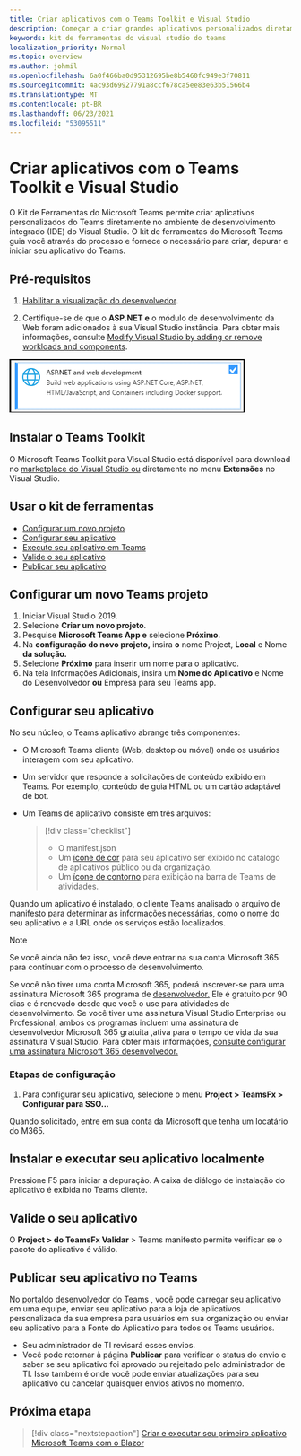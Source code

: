```yaml
---
title: Criar aplicativos com o Teams Toolkit e Visual Studio
description: Começar a criar grandes aplicativos personalizados diretamente Visual Studio com o Microsoft Teams Toolkit
keywords: kit de ferramentas do visual studio do teams
localization_priority: Normal
ms.topic: overview
ms.author: johmil
ms.openlocfilehash: 6a0f466ba0d95312695be8b5460fc949e3f70811
ms.sourcegitcommit: 4ac93d69927791a8ccf678ca5ee83e63b51566b4
ms.translationtype: MT
ms.contentlocale: pt-BR
ms.lasthandoff: 06/23/2021
ms.locfileid: "53095511"
---
```

# <a name="build-apps-with-the-teams-toolkit-and-visual-studio"></a>Criar aplicativos com o Teams Toolkit e Visual Studio

O Kit de Ferramentas do Microsoft Teams permite criar aplicativos personalizados do Teams diretamente no ambiente de desenvolvimento integrado (IDE) do Visual Studio. O kit de ferramentas do Microsoft Teams guia você através do processo e fornece o necessário para criar, depurar e iniciar seu aplicativo do Teams.

## <a name="prerequisites"></a>Pré-requisitos

1. [Habilitar a visualização do desenvolvedor](../resources/dev-preview/developer-preview-intro.md#enable-developer-preview).

2. Certifique-se de que o **<span>ASP.NET</span> e** o módulo de desenvolvimento da Web foram adicionados à sua Visual Studio instância. Para obter mais informações, consulte [Modify Visual Studio by adding or remove workloads and components](/visualstudio/install/modify-visual-studio?view=vs-2019&preserve-view=true).

![Módulo de asp.net visual studio](../assets/images/visual-studio-web-dev-module.png)

## <a name="install-the-teams-toolkit"></a>Instalar o Teams Toolkit

O Microsoft Teams Toolkit para Visual Studio está disponível para download no [marketplace do Visual Studio ou](https://marketplace.visualstudio.com/items?itemName=msft-vsteamstoolkit.vsteamstoolkit) diretamente no menu **Extensões** no Visual Studio.

## <a name="use-the-toolkit"></a>Usar o kit de ferramentas

- [Configurar um novo projeto](#set-up-a-new-teams-project)
- [Configurar seu aplicativo](#configure-your-app)
- [Execute seu aplicativo em Teams](#install-and-run-your-app-locally)
- [Valide o seu aplicativo](#validate-your-app)
- [Publicar seu aplicativo](#publish-your-app-to-teams)

## <a name="set-up-a-new-teams-project"></a>Configurar um novo Teams projeto

1. Iniciar Visual Studio 2019.
2. Selecione **Criar um novo projeto**.
3. Pesquise **Microsoft Teams App e** selecione **Próximo**.
4. Na **configuração do novo projeto,** insira **o** nome Project, **Local** e Nome **da solução.**
5. Selecione **Próximo** para inserir um nome para o aplicativo.
6. Na tela Informações Adicionais, insira um **Nome do Aplicativo** e Nome do Desenvolvedor **ou** Empresa para seu Teams app.

## <a name="configure-your-app"></a>Configurar seu aplicativo

No seu núcleo, o Teams aplicativo abrange três componentes:

- O Microsoft Teams cliente (Web, desktop ou móvel) onde os usuários interagem com seu aplicativo.
- Um servidor que responde a solicitações de conteúdo exibido em Teams. Por exemplo, conteúdo de guia HTML ou um cartão adaptável de bot.
- Um Teams de aplicativo consiste em três arquivos:

    > [!div class="checklist"]
    >
    > - O manifest.json
    > - Um [ícone de cor](../resources/schema/manifest-schema.md#icons) para seu aplicativo ser exibido no catálogo de aplicativos público ou da organização.
    > - Um [ícone de contorno](../resources/schema/manifest-schema.md#icons) para exibição na barra de Teams de atividades.

Quando um aplicativo é instalado, o cliente Teams analisado o arquivo de manifesto para determinar as informações necessárias, como o nome do seu aplicativo e a URL onde os serviços estão localizados.

> [!NOTE]
>Se você ainda não fez isso, você deve entrar na sua conta Microsoft 365 para continuar com o processo de desenvolvimento.
>
> Se você não tiver uma conta Microsoft 365, poderá inscrever-se para uma assinatura Microsoft 365 programa de [desenvolvedor.](https://developer.microsoft.com/microsoft-365/dev-program) Ele é gratuito por 90 dias e é renovado desde que você o use para atividades de desenvolvimento. Se você tiver uma assinatura Visual Studio Enterprise ou Professional, ambos os programas incluem uma assinatura de desenvolvedor Microsoft 365 gratuita [,](https://aka.ms/MyVisualStudioBenefits)ativa para o tempo de vida da sua assinatura Visual Studio. Para obter mais informações, [consulte configurar uma assinatura Microsoft 365 desenvolvedor.](/office/developer-program/office-365-developer-program-get-started)

### <a name="configuration-steps"></a>Etapas de configuração

1. Para configurar seu aplicativo, selecione o menu **Project > TeamsFx > Configurar para SSO...**

Quando solicitado, entre em sua conta da Microsoft que tenha um locatário do M365.

## <a name="install-and-run-your-app-locally"></a>Instalar e executar seu aplicativo localmente

Pressione F5 para iniciar a depuração. A caixa de diálogo de instalação do aplicativo é exibida no Teams cliente.

## <a name="validate-your-app"></a>Valide o seu aplicativo

O **Project > do TeamsFx Validar** > Teams manifesto permite verificar se o pacote do aplicativo é válido.

## <a name="publish-your-app-to-teams"></a>Publicar seu aplicativo no Teams

No [portal](https://dev.teams.microsoft.com/home)do desenvolvedor do Teams , você pode carregar seu aplicativo em uma equipe, enviar seu aplicativo para a loja de aplicativos personalizada da sua empresa para usuários em sua organização ou enviar seu aplicativo para a Fonte do Aplicativo para todos os Teams usuários.

- Seu administrador de TI revisará esses envios.
- Você pode retornar à página **Publicar** para verificar o status do envio e saber se seu aplicativo foi aprovado ou rejeitado pelo administrador de TI. Isso também é onde você pode enviar atualizações para seu aplicativo ou cancelar quaisquer envios ativos no momento.

## <a name="next-step"></a>Próxima etapa

> [!div class="nextstepaction"]
> [Criar e executar seu primeiro aplicativo Microsoft Teams com o Blazor](../get-started/first-app-blazor.md)
